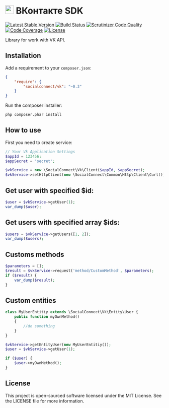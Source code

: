 # <img src="https://socialconnect.github.io/assets/icons/vk.png" width="27"> ВКонтакте SDK

[![Latest Stable Version](https://poser.pugx.org/SocialConnect/vk-sdk/v/stable.svg)](https://packagist.org/packages/SocialConnect/vk-sdk)
[![Build Status](https://travis-ci.org/SocialConnect/vk.svg?branch=master)](https://travis-ci.org/SocialConnect/vk)
[![Scrutinizer Code Quality](https://scrutinizer-ci.com/g/SocialConnect/vk/badges/quality-score.png?b=master)](https://scrutinizer-ci.com/g/SocialConnect/vk/?branch=master)
[![Code Coverage](https://scrutinizer-ci.com/g/SocialConnect/vk/badges/coverage.png?b=master)](https://scrutinizer-ci.com/g/SocialConnect/vk/?branch=master)
[![License](https://poser.pugx.org/SocialConnect/vk/license.svg)](https://packagist.org/packages/SocialConnect/vk)

Library for work with VK API.

Installation
------------

Add a requirement to your `composer.json`:

```json
{
    "require": {
        "socialconnect/vk": "~0.3"
    }
}
```

Run the composer installer:

```bash
php composer.phar install
```

How to use
----------

First you need to create service:

```php
// Your Vk Application Settings
$appId = 123456;
$appSecret = 'secret';

$vkService = new \SocialConnect\Vk\Client($appId, $appSecret);
$vkService->setHttpClient(new \SocialConnect\Common\Http\Client\Curl());
```

## Get user with specified $id:

```php
$user = $vkService->getUser(1);
var_dump($user);
```

## Get users with specified array $ids:

```php
$users = $vkService->getUsers([1, 2]);
var_dump($users);
```

## Customs methods

```php
$parameters = [];
$result = $vkService->request('method/CustomMethod', $parameters);
if ($result) {
    var_dump($result);
}
```

## Custom entities

```php
class MyUserEntitiy extends \SocialConnect\Vk\Entity\User {
    public function myOwnMethod()
    {
        //do something
    }
}

$vkService->getEntityUser(new MyUserEntitiy());
$user = $vkService->getUser(1);

if ($user) {
    $user->myOwnMethod();
}
```

License
-------

This project is open-sourced software licensed under the MIT License. See the LICENSE file for more information.
